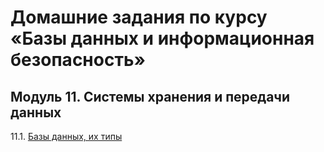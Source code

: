 # Домашние задания по курсу «Базы данных и информационная безопасность»


## Модуль 11. Системы хранения и передачи данных

11.1. [Базы данных, их типы](https://github.com/BaryshnikovNV/Databases-and-information-security/blob/main/11-01.md)